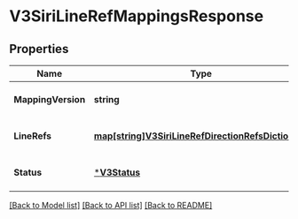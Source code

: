 # V3SiriLineRefMappingsResponse

## Properties
Name | Type | Description | Notes
------------ | ------------- | ------------- | -------------
**MappingVersion** | **string** |  | [optional] [default to null]
**LineRefs** | [**map[string]V3SiriLineRefDirectionRefsDictionary**](V3.SiriLineRefDirectionRefsDictionary.md) |  | [optional] [default to null]
**Status** | [***V3Status**](V3.Status.md) |  | [optional] [default to null]

[[Back to Model list]](../README.md#documentation-for-models) [[Back to API list]](../README.md#documentation-for-api-endpoints) [[Back to README]](../README.md)

